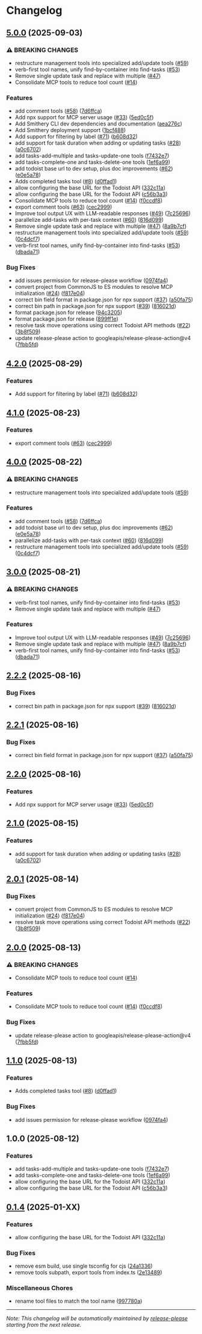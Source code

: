 # Changelog

## [5.0.0](https://github.com/karlmdavis/todoist-ai/compare/v4.2.0...v5.0.0) (2025-09-03)


### ⚠ BREAKING CHANGES

* restructure management tools into specialized add/update tools ([#59](https://github.com/karlmdavis/todoist-ai/issues/59))
* verb-first tool names, unify find-by-container into find-tasks ([#53](https://github.com/karlmdavis/todoist-ai/issues/53))
* Remove single update task and replace with multiple ([#47](https://github.com/karlmdavis/todoist-ai/issues/47))
* Consolidate MCP tools to reduce tool count ([#14](https://github.com/karlmdavis/todoist-ai/issues/14))

### Features

* add comment tools ([#58](https://github.com/karlmdavis/todoist-ai/issues/58)) ([7d6ffca](https://github.com/karlmdavis/todoist-ai/commit/7d6ffcacd326ef755aba691436d44d6b534f6b4b))
* Add npx support for MCP server usage ([#33](https://github.com/karlmdavis/todoist-ai/issues/33)) ([5ed0c5f](https://github.com/karlmdavis/todoist-ai/commit/5ed0c5f40615ab4afb61d0fcd9796c97e666b1f9))
* Add Smithery CLI dev dependencies and documentation ([aea276c](https://github.com/karlmdavis/todoist-ai/commit/aea276c5efc733f43242d79505c3fe6578ad7bee))
* Add Smithery deployment support ([1bcf488](https://github.com/karlmdavis/todoist-ai/commit/1bcf488249b73986b2bdd2550426239b163d3572))
* Add support for filtering by label ([#71](https://github.com/karlmdavis/todoist-ai/issues/71)) ([b608d32](https://github.com/karlmdavis/todoist-ai/commit/b608d32f7636a175dc62ca388892e9aef0834712))
* add support for task duration when adding or updating tasks ([#28](https://github.com/karlmdavis/todoist-ai/issues/28)) ([a0c6702](https://github.com/karlmdavis/todoist-ai/commit/a0c6702dd446173c86675ecadd975506ce594c42))
* add tasks-add-multiple and tasks-update-one tools ([f7432e7](https://github.com/karlmdavis/todoist-ai/commit/f7432e7f8c4121ed2bf71b424fe17d03e59aed23))
* add tasks-complete-one and tasks-delete-one tools ([1ef6a99](https://github.com/karlmdavis/todoist-ai/commit/1ef6a99e2733226d85932b930a41dc9ff92d0ef9))
* add todoist base url to dev setup, plus doc improvements ([#62](https://github.com/karlmdavis/todoist-ai/issues/62)) ([e0e5a78](https://github.com/karlmdavis/todoist-ai/commit/e0e5a78d1358b82d5f2661a41ffe193015296154))
* Adds completed tasks tool ([#8](https://github.com/karlmdavis/todoist-ai/issues/8)) ([d0ffad1](https://github.com/karlmdavis/todoist-ai/commit/d0ffad10a331c16f14b4d738ed7ac368fd8e44b4))
* allow configuring the base URL for the Todoist API ([332c11a](https://github.com/karlmdavis/todoist-ai/commit/332c11aec34ace9890fda36ef9356a7c417b22d1))
* allow configuring the base URL for the Todoist API ([c56b3a3](https://github.com/karlmdavis/todoist-ai/commit/c56b3a36207fb211188737f05f472ebcee6e7fc5))
* Consolidate MCP tools to reduce tool count ([#14](https://github.com/karlmdavis/todoist-ai/issues/14)) ([f0ccdf8](https://github.com/karlmdavis/todoist-ai/commit/f0ccdf8fd17f046fdb8d0938dea94163fd916a7c))
* export comment tools ([#63](https://github.com/karlmdavis/todoist-ai/issues/63)) ([cec2999](https://github.com/karlmdavis/todoist-ai/commit/cec2999b8ca1f660f26b37cffb3803e863f60be0))
* Improve tool output UX with LLM-readable responses ([#49](https://github.com/karlmdavis/todoist-ai/issues/49)) ([7c25696](https://github.com/karlmdavis/todoist-ai/commit/7c25696926bbaee158482cbc75595e80959e1c12))
* parallelize add-tasks with per-task context ([#60](https://github.com/karlmdavis/todoist-ai/issues/60)) ([816d099](https://github.com/karlmdavis/todoist-ai/commit/816d099551974bad3e0663c1d77334b692aaa76a))
* Remove single update task and replace with multiple ([#47](https://github.com/karlmdavis/todoist-ai/issues/47)) ([8a9b7cf](https://github.com/karlmdavis/todoist-ai/commit/8a9b7cf119a405a2849ab95c437a344961790686))
* restructure management tools into specialized add/update tools ([#59](https://github.com/karlmdavis/todoist-ai/issues/59)) ([0c4dcf7](https://github.com/karlmdavis/todoist-ai/commit/0c4dcf7c4e420eadea15bf825599f4c3cd72cbfc))
* verb-first tool names, unify find-by-container into find-tasks ([#53](https://github.com/karlmdavis/todoist-ai/issues/53)) ([dbada71](https://github.com/karlmdavis/todoist-ai/commit/dbada719d98df4bb91a52a0a7af8afb6ad6f3fae))


### Bug Fixes

* add issues permission for release-please workflow ([0974fa4](https://github.com/karlmdavis/todoist-ai/commit/0974fa45aa8578eafd2e9e1355a997ee09dce391))
* convert project from CommonJS to ES modules to resolve MCP initialization ([#24](https://github.com/karlmdavis/todoist-ai/issues/24)) ([f817e04](https://github.com/karlmdavis/todoist-ai/commit/f817e045a711f90b4f74464a480dd1aa8f7e1027))
* correct bin field format in package.json for npx support ([#37](https://github.com/karlmdavis/todoist-ai/issues/37)) ([a50fa75](https://github.com/karlmdavis/todoist-ai/commit/a50fa75d737bc6f4503442830565c3d4a942c9af))
* correct bin path in package.json for npx support ([#39](https://github.com/karlmdavis/todoist-ai/issues/39)) ([816021d](https://github.com/karlmdavis/todoist-ai/commit/816021dc3572dd476818981388fac634794d7e21))
* format package.json for release ([94c3205](https://github.com/karlmdavis/todoist-ai/commit/94c3205b18362fb708fc2625b7df1c05b9844453))
* format package.json for release ([899ff1e](https://github.com/karlmdavis/todoist-ai/commit/899ff1e9af213e99385d37e498d90af118235aa4))
* resolve task move operations using correct Todoist API methods ([#22](https://github.com/karlmdavis/todoist-ai/issues/22)) ([3b8f509](https://github.com/karlmdavis/todoist-ai/commit/3b8f50943f517ae76b754923f7a8c5563880e9ba))
* update release-please action to googleapis/release-please-action@v4 ([7fbb5fd](https://github.com/karlmdavis/todoist-ai/commit/7fbb5fdd3f435e68a9b2ba054247d29e82fcc465))

## [4.2.0](https://github.com/Doist/todoist-ai/compare/v4.1.0...v4.2.0) (2025-08-29)


### Features

* Add support for filtering by label ([#71](https://github.com/Doist/todoist-ai/issues/71)) ([b608d32](https://github.com/Doist/todoist-ai/commit/b608d32f7636a175dc62ca388892e9aef0834712))

## [4.1.0](https://github.com/Doist/todoist-ai/compare/v4.0.0...v4.1.0) (2025-08-23)


### Features

* export comment tools ([#63](https://github.com/Doist/todoist-ai/issues/63)) ([cec2999](https://github.com/Doist/todoist-ai/commit/cec2999b8ca1f660f26b37cffb3803e863f60be0))

## [4.0.0](https://github.com/Doist/todoist-ai/compare/v3.0.0...v4.0.0) (2025-08-22)


### ⚠ BREAKING CHANGES

* restructure management tools into specialized add/update tools ([#59](https://github.com/Doist/todoist-ai/issues/59))

### Features

* add comment tools ([#58](https://github.com/Doist/todoist-ai/issues/58)) ([7d6ffca](https://github.com/Doist/todoist-ai/commit/7d6ffcacd326ef755aba691436d44d6b534f6b4b))
* add todoist base url to dev setup, plus doc improvements ([#62](https://github.com/Doist/todoist-ai/issues/62)) ([e0e5a78](https://github.com/Doist/todoist-ai/commit/e0e5a78d1358b82d5f2661a41ffe193015296154))
* parallelize add-tasks with per-task context ([#60](https://github.com/Doist/todoist-ai/issues/60)) ([816d099](https://github.com/Doist/todoist-ai/commit/816d099551974bad3e0663c1d77334b692aaa76a))
* restructure management tools into specialized add/update tools ([#59](https://github.com/Doist/todoist-ai/issues/59)) ([0c4dcf7](https://github.com/Doist/todoist-ai/commit/0c4dcf7c4e420eadea15bf825599f4c3cd72cbfc))

## [3.0.0](https://github.com/Doist/todoist-ai/compare/v2.2.2...v3.0.0) (2025-08-21)


### ⚠ BREAKING CHANGES

* verb-first tool names, unify find-by-container into find-tasks ([#53](https://github.com/Doist/todoist-ai/issues/53))
* Remove single update task and replace with multiple ([#47](https://github.com/Doist/todoist-ai/issues/47))

### Features

* Improve tool output UX with LLM-readable responses ([#49](https://github.com/Doist/todoist-ai/issues/49)) ([7c25696](https://github.com/Doist/todoist-ai/commit/7c25696926bbaee158482cbc75595e80959e1c12))
* Remove single update task and replace with multiple ([#47](https://github.com/Doist/todoist-ai/issues/47)) ([8a9b7cf](https://github.com/Doist/todoist-ai/commit/8a9b7cf119a405a2849ab95c437a344961790686))
* verb-first tool names, unify find-by-container into find-tasks ([#53](https://github.com/Doist/todoist-ai/issues/53)) ([dbada71](https://github.com/Doist/todoist-ai/commit/dbada719d98df4bb91a52a0a7af8afb6ad6f3fae))

## [2.2.2](https://github.com/Doist/todoist-ai/compare/v2.2.1...v2.2.2) (2025-08-16)


### Bug Fixes

* correct bin path in package.json for npx support ([#39](https://github.com/Doist/todoist-ai/issues/39)) ([816021d](https://github.com/Doist/todoist-ai/commit/816021dc3572dd476818981388fac634794d7e21))

## [2.2.1](https://github.com/Doist/todoist-ai/compare/v2.2.0...v2.2.1) (2025-08-16)


### Bug Fixes

* correct bin field format in package.json for npx support ([#37](https://github.com/Doist/todoist-ai/issues/37)) ([a50fa75](https://github.com/Doist/todoist-ai/commit/a50fa75d737bc6f4503442830565c3d4a942c9af))

## [2.2.0](https://github.com/Doist/todoist-ai/compare/v2.1.0...v2.2.0) (2025-08-16)


### Features

* Add npx support for MCP server usage ([#33](https://github.com/Doist/todoist-ai/issues/33)) ([5ed0c5f](https://github.com/Doist/todoist-ai/commit/5ed0c5f40615ab4afb61d0fcd9796c97e666b1f9))

## [2.1.0](https://github.com/Doist/todoist-ai/compare/v2.0.1...v2.1.0) (2025-08-15)


### Features

* add support for task duration when adding or updating tasks ([#28](https://github.com/Doist/todoist-ai/issues/28)) ([a0c6702](https://github.com/Doist/todoist-ai/commit/a0c6702dd446173c86675ecadd975506ce594c42))

## [2.0.1](https://github.com/Doist/todoist-ai/compare/v2.0.0...v2.0.1) (2025-08-14)


### Bug Fixes

* convert project from CommonJS to ES modules to resolve MCP initialization ([#24](https://github.com/Doist/todoist-ai/issues/24)) ([f817e04](https://github.com/Doist/todoist-ai/commit/f817e045a711f90b4f74464a480dd1aa8f7e1027))
* resolve task move operations using correct Todoist API methods ([#22](https://github.com/Doist/todoist-ai/issues/22)) ([3b8f509](https://github.com/Doist/todoist-ai/commit/3b8f50943f517ae76b754923f7a8c5563880e9ba))

## [2.0.0](https://github.com/Doist/todoist-ai/compare/v1.1.0...v2.0.0) (2025-08-13)


### ⚠ BREAKING CHANGES

* Consolidate MCP tools to reduce tool count ([#14](https://github.com/Doist/todoist-ai/issues/14))

### Features

* Consolidate MCP tools to reduce tool count ([#14](https://github.com/Doist/todoist-ai/issues/14)) ([f0ccdf8](https://github.com/Doist/todoist-ai/commit/f0ccdf8fd17f046fdb8d0938dea94163fd916a7c))


### Bug Fixes

* update release-please action to googleapis/release-please-action@v4 ([7fbb5fd](https://github.com/Doist/todoist-ai/commit/7fbb5fdd3f435e68a9b2ba054247d29e82fcc465))

## [1.1.0](https://github.com/Doist/todoist-ai/compare/v1.0.0...v1.1.0) (2025-08-13)


### Features

* Adds completed tasks tool ([#8](https://github.com/Doist/todoist-ai/issues/8)) ([d0ffad1](https://github.com/Doist/todoist-ai/commit/d0ffad10a331c16f14b4d738ed7ac368fd8e44b4))


### Bug Fixes

* add issues permission for release-please workflow ([0974fa4](https://github.com/Doist/todoist-ai/commit/0974fa45aa8578eafd2e9e1355a997ee09dce391))

## 1.0.0 (2025-08-12)


### Features

* add tasks-add-multiple and tasks-update-one tools ([f7432e7](https://github.com/Doist/todoist-ai/commit/f7432e7f8c4121ed2bf71b424fe17d03e59aed23))
* add tasks-complete-one and tasks-delete-one tools ([1ef6a99](https://github.com/Doist/todoist-ai/commit/1ef6a99e2733226d85932b930a41dc9ff92d0ef9))
* allow configuring the base URL for the Todoist API ([332c11a](https://github.com/Doist/todoist-ai/commit/332c11aec34ace9890fda36ef9356a7c417b22d1))
* allow configuring the base URL for the Todoist API ([c56b3a3](https://github.com/Doist/todoist-ai/commit/c56b3a36207fb211188737f05f472ebcee6e7fc5))

## [0.1.4](https://github.com/doist/todoist-ai/compare/v0.1.3...v0.1.4) (2025-01-XX)

### Features

* allow configuring the base URL for the Todoist API ([332c11a](https://github.com/doist/todoist-ai/commit/332c11a))

### Bug Fixes

* remove esm build, use single tsconfig for cjs ([24a1336](https://github.com/doist/todoist-ai/commit/24a1336))
* remove tools subpath, export tools from index.ts ([2e13489](https://github.com/doist/todoist-ai/commit/2e13489))

### Miscellaneous Chores

* rename tool files to match the tool name ([997780a](https://github.com/doist/todoist-ai/commit/997780a))

---

*Note: This changelog will be automatically maintained by [release-please](https://github.com/googleapis/release-please) starting from the next release.*
